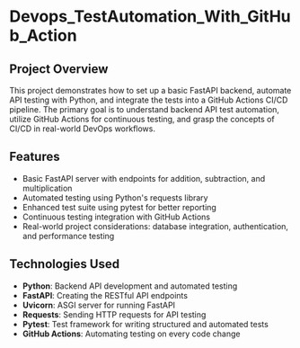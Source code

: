 # Devops_TestAutomation_With_GitHub_Action

## Project Overview
This project demonstrates how to set up a basic FastAPI backend, automate API testing with Python, and integrate the tests into a GitHub Actions CI/CD pipeline. The primary goal is to understand backend API test automation, utilize GitHub Actions for continuous testing, and grasp the concepts of CI/CD in real-world DevOps workflows.

## Features
- Basic FastAPI server with endpoints for addition, subtraction, and multiplication
- Automated testing using Python's requests library
- Enhanced test suite using pytest for better reporting
- Continuous testing integration with GitHub Actions
- Real-world project considerations: database integration, authentication, and performance testing

## Technologies Used
- **Python**: Backend API development and automated testing
- **FastAPI**: Creating the RESTful API endpoints
- **Uvicorn**: ASGI server for running FastAPI
- **Requests**: Sending HTTP requests for API testing
- **Pytest**: Test framework for writing structured and automated tests
- **GitHub Actions**: Automating testing on every code change




